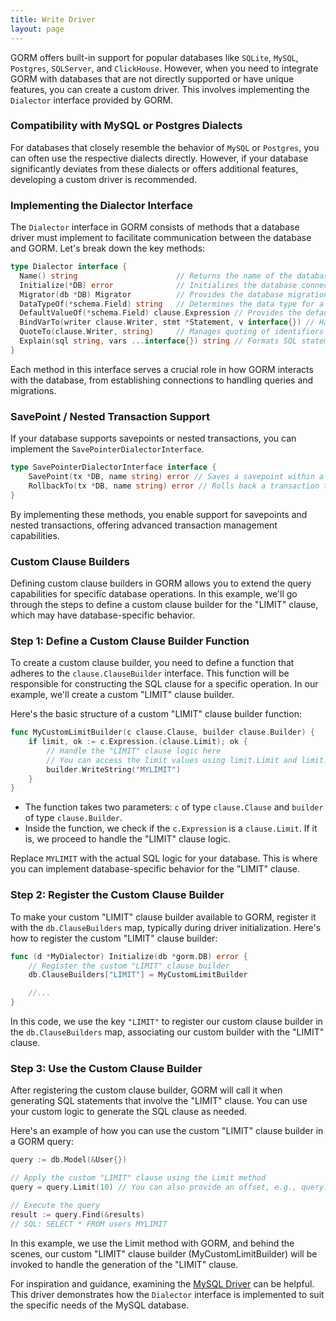 ```yaml
---
title: Write Driver
layout: page
---
```


GORM offers built-in support for popular databases like `SQLite`, `MySQL`, `Postgres`, `SQLServer`, and `ClickHouse`. However, when you need to integrate GORM with databases that are not directly supported or have unique features, you can create a custom driver. This involves implementing the `Dialector` interface provided by GORM.

### Compatibility with MySQL or Postgres Dialects

For databases that closely resemble the behavior of `MySQL` or `Postgres`, you can often use the respective dialects directly. However, if your database significantly deviates from these dialects or offers additional features, developing a custom driver is recommended.

### Implementing the Dialector Interface

The `Dialector` interface in GORM consists of methods that a database driver must implement to facilitate communication between the database and GORM. Let's break down the key methods:

```go
type Dialector interface {
  Name() string                      // Returns the name of the database dialect
  Initialize(*DB) error              // Initializes the database connection
  Migrator(db *DB) Migrator          // Provides the database migration tool
  DataTypeOf(*schema.Field) string   // Determines the data type for a schema field
  DefaultValueOf(*schema.Field) clause.Expression // Provides the default value for a schema field
  BindVarTo(writer clause.Writer, stmt *Statement, v interface{}) // Handles variable binding in SQL statements
  QuoteTo(clause.Writer, string)     // Manages quoting of identifiers
  Explain(sql string, vars ...interface{}) string // Formats SQL statements with variables
}
```

Each method in this interface serves a crucial role in how GORM interacts with the database, from establishing connections to handling queries and migrations.

### SavePoint / Nested Transaction Support

If your database supports savepoints or nested transactions, you can implement the `SavePointerDialectorInterface`.

```go
type SavePointerDialectorInterface interface {
	SavePoint(tx *DB, name string) error // Saves a savepoint within a transaction
	RollbackTo(tx *DB, name string) error // Rolls back a transaction to the specified savepoint
}
```

By implementing these methods, you enable support for savepoints and nested transactions, offering advanced transaction management capabilities.

### Custom Clause Builders

Defining custom clause builders in GORM allows you to extend the query capabilities for specific database operations. In this example, we'll go through the steps to define a custom clause builder for the "LIMIT" clause, which may have database-specific behavior.

### Step 1: Define a Custom Clause Builder Function

To create a custom clause builder, you need to define a function that adheres to the `clause.ClauseBuilder` interface. This function will be responsible for constructing the SQL clause for a specific operation. In our example, we'll create a custom "LIMIT" clause builder.

Here's the basic structure of a custom "LIMIT" clause builder function:

```go
func MyCustomLimitBuilder(c clause.Clause, builder clause.Builder) {
    if limit, ok := c.Expression.(clause.Limit); ok {
        // Handle the "LIMIT" clause logic here
        // You can access the limit values using limit.Limit and limit.Offset
        builder.WriteString("MYLIMIT")
    }
}
```

- The function takes two parameters: `c` of type `clause.Clause` and `builder` of type `clause.Builder`.
- Inside the function, we check if the `c.Expression` is a `clause.Limit`. If it is, we proceed to handle the "LIMIT" clause logic.

Replace `MYLIMIT` with the actual SQL logic for your database. This is where you can implement database-specific behavior for the "LIMIT" clause.

### Step 2: Register the Custom Clause Builder

To make your custom "LIMIT" clause builder available to GORM, register it with the `db.ClauseBuilders` map, typically during driver initialization. Here's how to register the custom "LIMIT" clause builder:

```go
func (d *MyDialector) Initialize(db *gorm.DB) error {
    // Register the custom "LIMIT" clause builder
    db.ClauseBuilders["LIMIT"] = MyCustomLimitBuilder

    //...
}
```

In this code, we use the key `"LIMIT"` to register our custom clause builder in the `db.ClauseBuilders` map, associating our custom builder with the "LIMIT" clause.

### Step 3: Use the Custom Clause Builder

After registering the custom clause builder, GORM will call it when generating SQL statements that involve the "LIMIT" clause. You can use your custom logic to generate the SQL clause as needed.

Here's an example of how you can use the custom "LIMIT" clause builder in a GORM query:

```go
query := db.Model(&User{})

// Apply the custom "LIMIT" clause using the Limit method
query = query.Limit(10) // You can also provide an offset, e.g., query.Limit(10).Offset(5)

// Execute the query
result := query.Find(&results)
// SQL: SELECT * FROM users MYLIMIT
```

In this example, we use the Limit method with GORM, and behind the scenes, our custom "LIMIT" clause builder (MyCustomLimitBuilder) will be invoked to handle the generation of the "LIMIT" clause.

For inspiration and guidance, examining the [MySQL Driver](https://github.com/go-gorm/mysql) can be helpful. This driver demonstrates how the `Dialector` interface is implemented to suit the specific needs of the MySQL database.
